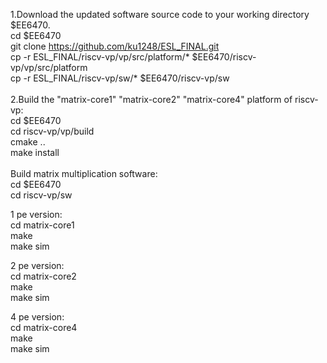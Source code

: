 1.Download the updated software source code to your working directory $EE6470.<br>
cd $EE6470<br>
git clone https://github.com/ku1248/ESL_FINAL.git<br>
cp -r ESL_FINAL/riscv-vp/vp/src/platform/* $EE6470/riscv-vp/vp/src/platform<br>
cp -r ESL_FINAL/riscv-vp/sw/* $EE6470/riscv-vp/sw<br>
<br>
2.Build the "matrix-core1" "matrix-core2" "matrix-core4" platform of riscv-vp:<br>
cd $EE6470<br>
cd riscv-vp/vp/build<br>
cmake ..<br>
make install<br><br>
Build matrix multiplication software:<br>
cd $EE6470<br>
cd riscv-vp/sw<br>

1 pe version:<br>
cd matrix-core1<br>
make<br>
make sim<br>

2 pe version:<br>
cd matrix-core2<br>
make<br>
make sim<br>

4 pe version:<br>
cd matrix-core4<br>
make<br>
make sim<br>
